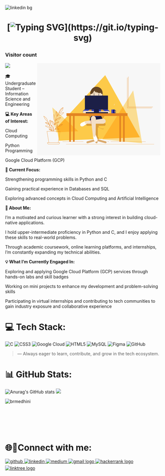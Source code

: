 ![linkedin bg](https://github.com/user-attachments/assets/417d54a4-79ff-41bc-8870-a2377edda857)

<h1 align="center">
 
[![Typing SVG](https://readme-typing-svg.demolab.com?font=Arial&weight=500&size=22&duration=5002&pause=1000&color=F7A428&center=true&width=435&lines=%F0%9F%91%8B+Hi%2C+I'm+Medhini!)](https://git.io/typing-svg)
</h1>



 ### Visitor count
<img src="https://profile-counter.glitch.me/medhinibr/count.svg" />
 
 <img align="right" alt="GIF" src="code.gif" width="400" height="300" />
 



🎓 Undergraduate Student – Information Science and Engineering

**💻 Key Areas of Interest:**

Cloud Computing

Python Programming

Google Cloud Platform (GCP)

**🌱 Current Focus:**

Strengthening programming skills in Python and C

Gaining practical experience in Databases and SQL

Exploring advanced concepts in Cloud Computing and Artificial Intelligence

**🚀 About Me:**

I’m a motivated and curious learner with a strong interest in building cloud-native applications.

I hold upper-intermediate proficiency in Python and C, and I enjoy applying these skills to real-world problems.

Through academic coursework, online learning platforms, and internships, I’m constantly expanding my technical abilities.

**💡 What I’m Currently Engaged In:**

Exploring and applying Google Cloud Platform (GCP) services through hands-on labs and skill badges

Working on mini projects to enhance my development and problem-solving skills

Participating in virtual internships and contributing to tech communities to gain industry exposure and collaborative experience




# 💻 Tech Stack:
![C](https://img.shields.io/badge/c-%2300599C.svg?style=for-the-badge&logo=c&logoColor=white) ![CSS3](https://img.shields.io/badge/css3-%231572B6.svg?style=for-the-badge&logo=css3&logoColor=white) ![Google Cloud](https://img.shields.io/badge/GoogleCloud-%234285F4.svg?style=for-the-badge&logo=google-cloud&logoColor=white) ![HTML5](https://img.shields.io/badge/html5-%23E34F26.svg?style=for-the-badge&logo=html5&logoColor=white) ![MySQL](https://img.shields.io/badge/mysql-4479A1.svg?style=for-the-badge&logo=mysql&logoColor=white) ![Figma](https://img.shields.io/badge/figma-%23F24E1E.svg?style=for-the-badge&logo=figma&logoColor=white) ![GitHub](https://img.shields.io/badge/github-%23121011.svg?style=for-the-badge&logo=github&logoColor=white)










> — Always eager to learn, contribute, and grow in the tech ecosystem.



<h1> 📊 GitHub Stats: </h1>

![Anurag's GitHub stats](https://github-readme-stats.vercel.app/api?username=medhinibr&show_icons=true&theme=dark)
![](https://nirzak-streak-stats.vercel.app/?user=medhinibr&theme=dark&hide_border=false)<br/>
<p><img align="left" src="https://github-readme-stats.vercel.app/api/top-langs?username=medhinibr&show_icons=true&locale=en&layout=compact&theme=dark" alt="brmedhini" /></p>
<br><br><br><br><br><br>

<h1>🌐🔗Connect with me:</h1>

<a href="https://github.com/medhinibr" target="_blank">
<img src=https://img.shields.io/badge/github-%2324292e.svg?&style=for-the-badge&logo=github&logoColor=white alt=github style="margin-bottom: 5px;" />
</a>
<a href="https://www.linkedin.com/in/br-medhini/" target="_blank">
<img src=https://img.shields.io/badge/linkedin-%231E77B5.svg?&style=for-the-badge&logo=linkedin&logoColor=white alt=linkedin style="margin-bottom: 5px;" />
</a>
<a href="https://medium.com/@medhinibr" target="_blank">
<img src=https://img.shields.io/badge/medium-%23292929.svg?&style=for-the-badge&logo=medium&logoColor=white alt=medium style="margin-bottom: 5px;" />
</a>  
<a href="mailto:brmedhini@gmail.com" target="_blank">
  <img src="https://img.shields.io/static/v1?message=Gmail&logo=gmail&label=&color=D14836&logoColor=white&labelColor=&style=for-the-badge" height="26" alt="gmail logo"  />
</a>
<a href="https://www.hackerrank.com/profile/medhinibr" target="_blank">
  <img src="https://img.shields.io/static/v1?message=HackerRank&logo=hackerrank&label=&color=2EC866&logoColor=white&labelColor=&style=for-the-badge" height="26" alt="hackerrank logo"  />
</a>
<a href="https://linktr.ee/brmedhini" target="_blank">
  <img src="https://img.shields.io/static/v1?message=Linktree&logo=linktree&label=&color=1de9b6&logoColor=white&labelColor=&style=for-the-badge" height="26" alt="linktree logo"  />
</a>





